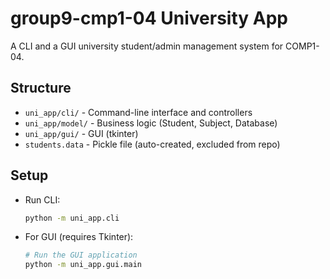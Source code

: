 # group9-cmp1-04 University App

A CLI and a GUI university student/admin management system for COMP1-04.

## Structure

- `uni_app/cli/` - Command-line interface and controllers
- `uni_app/model/` - Business logic (Student, Subject, Database)
- `uni_app/gui/` - GUI (tkinter)
- `students.data` - Pickle file (auto-created, excluded from repo)

## Setup

- Run CLI:
  ```sh
  python -m uni_app.cli
  ```

- For GUI (requires Tkinter):
  ```sh  
  # Run the GUI application
  python -m uni_app.gui.main
  ```


